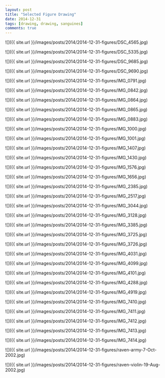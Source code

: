 ```yaml
---
layout: post
title: "Selected Figure Drawing"
date: 2014-12-31
tags: [drawing, drawing, sanguines]
comments: true
---
```

![]({{ site.url }}/images/posts/2014/2014-12-31-figures/DSC_4565.jpg)

![]({{ site.url }}/images/posts/2014/2014-12-31-figures/DSC_5335.jpg)

![]({{ site.url }}/images/posts/2014/2014-12-31-figures/DSC_9685.jpg)

![]({{ site.url }}/images/posts/2014/2014-12-31-figures/DSC_9690.jpg)

![]({{ site.url }}/images/posts/2014/2014-12-31-figures/IMG_0791.jpg)

![]({{ site.url }}/images/posts/2014/2014-12-31-figures/IMG_0842.jpg)

![]({{ site.url }}/images/posts/2014/2014-12-31-figures/IMG_0864.jpg)

![]({{ site.url }}/images/posts/2014/2014-12-31-figures/IMG_0865.jpg)

![]({{ site.url }}/images/posts/2014/2014-12-31-figures/IMG_0883.jpg)

![]({{ site.url }}/images/posts/2014/2014-12-31-figures/IMG_1000.jpg)

![]({{ site.url }}/images/posts/2014/2014-12-31-figures/IMG_1001.jpg)

![]({{ site.url }}/images/posts/2014/2014-12-31-figures/IMG_1407.jpg)

![]({{ site.url }}/images/posts/2014/2014-12-31-figures/IMG_1430.jpg)

![]({{ site.url }}/images/posts/2014/2014-12-31-figures/IMG_1576.jpg)

![]({{ site.url }}/images/posts/2014/2014-12-31-figures/IMG_1656.jpg)

![]({{ site.url }}/images/posts/2014/2014-12-31-figures/IMG_2385.jpg)

![]({{ site.url }}/images/posts/2014/2014-12-31-figures/IMG_2517.jpg)

![]({{ site.url }}/images/posts/2014/2014-12-31-figures/IMG_3044.jpg)

![]({{ site.url }}/images/posts/2014/2014-12-31-figures/IMG_3128.jpg)

![]({{ site.url }}/images/posts/2014/2014-12-31-figures/IMG_3385.jpg)

![]({{ site.url }}/images/posts/2014/2014-12-31-figures/IMG_3725.jpg)

![]({{ site.url }}/images/posts/2014/2014-12-31-figures/IMG_3726.jpg)

![]({{ site.url }}/images/posts/2014/2014-12-31-figures/IMG_4031.jpg)

![]({{ site.url }}/images/posts/2014/2014-12-31-figures/IMG_4099.jpg)

![]({{ site.url }}/images/posts/2014/2014-12-31-figures/IMG_4101.jpg)

![]({{ site.url }}/images/posts/2014/2014-12-31-figures/IMG_4288.jpg)

![]({{ site.url }}/images/posts/2014/2014-12-31-figures/IMG_4919.jpg)

![]({{ site.url }}/images/posts/2014/2014-12-31-figures/IMG_7410.jpg)

![]({{ site.url }}/images/posts/2014/2014-12-31-figures/IMG_7411.jpg)

![]({{ site.url }}/images/posts/2014/2014-12-31-figures/IMG_7412.jpg)

![]({{ site.url }}/images/posts/2014/2014-12-31-figures/IMG_7413.jpg)

![]({{ site.url }}/images/posts/2014/2014-12-31-figures/IMG_7414.jpg)

![]({{ site.url }}/images/posts/2014/2014-12-31-figures/raven-army-7-Oct-2002.jpg)

![]({{ site.url }}/images/posts/2014/2014-12-31-figures/raven-violin-19-Aug-2002.jpg)

